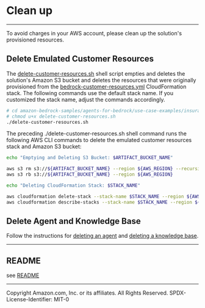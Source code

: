 # Clean up
---

To avoid charges in your AWS account, please clean up the solution's provisioned resources.

## Delete Emulated Customer Resources
The [delete-customer-resources.sh](../shell/delete-customer-resources.sh) shell script empties and deletes the solution's Amazon S3 bucket and deletes the resources that were originally provisioned from the [bedrock-customer-resources.yml](../cfn/bedrock-customer-resources.yml) CloudFormation stack. The following commands use the default stack name. If you customized the stack name, adjust the commands accordingly.

```sh
# cd amazon-bedrock-samples/agents-for-bedrock/use-case-examples/insurance-claim-lifecycle-automation/shell/
# chmod u+x delete-customer-resources.sh
./delete-customer-resources.sh
```

The preceding ./delete-customer-resources.sh shell command runs the following AWS CLI commands to delete the emulated customer resources stack and Amazon S3 bucket:

```sh
echo "Emptying and Deleting S3 Bucket: $ARTIFACT_BUCKET_NAME"

aws s3 rm s3://${ARTIFACT_BUCKET_NAME} --region ${AWS_REGION} --recursive
aws s3 rb s3://${ARTIFACT_BUCKET_NAME} --region ${AWS_REGION}

echo "Deleting CloudFormation Stack: $STACK_NAME"

aws cloudformation delete-stack --stack-name $STACK_NAME --region ${AWS_REGION} 
aws cloudformation describe-stacks --stack-name $STACK_NAME --region ${AWS_REGION} --query "Stacks[0].StackStatus"
```

## Delete Agent and Knowledge Base
Follow the instructions for [deleting an agent](https://docs.aws.amazon.com/bedrock/latest/userguide/agents-edit.html#agents-delete) and [deleting a knowledge base](https://docs.aws.amazon.com/bedrock/latest/userguide/knowledge-base-manage.html).

---

## README
see [README](../README.md)

---

Copyright Amazon.com, Inc. or its affiliates. All Rights Reserved.
SPDX-License-Identifier: MIT-0
